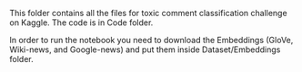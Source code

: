 This folder contains all the files for toxic comment classification challenge on Kaggle.
The code is in Code folder. 

In order to run the notebook you need to download the Embeddings (GloVe, Wiki-news, and Google-news) and put them inside Dataset/Embeddings folder.
